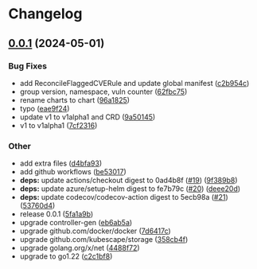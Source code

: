 # Changelog

## [0.0.1](https://github.com/spectrocloud-labs/validator-plugin-kubescape/compare/v0.0.1...v0.0.1) (2024-05-01)


### Bug Fixes

* add ReconcileFlaggedCVERule and update global manifest ([c2b954c](https://github.com/spectrocloud-labs/validator-plugin-kubescape/commit/c2b954c97180a2a62f5b74469ba133b8957c3a7f))
* group version, namespace, vuln counter ([62fbc75](https://github.com/spectrocloud-labs/validator-plugin-kubescape/commit/62fbc75da3218a10b58a81fd0462f4e926c5512e))
* rename charts to chart ([96a1825](https://github.com/spectrocloud-labs/validator-plugin-kubescape/commit/96a1825fb157d227b67e2764bec155ecb1dc0d86))
* typo ([eae9f24](https://github.com/spectrocloud-labs/validator-plugin-kubescape/commit/eae9f24de26a034323012cd39cd88b7462673fc9))
* update v1 to v1alpha1 and CRD ([9a50145](https://github.com/spectrocloud-labs/validator-plugin-kubescape/commit/9a50145500c8d58868f6ff2eae7bb7a0191e7b1c))
* v1 to v1alpha1 ([7cf2316](https://github.com/spectrocloud-labs/validator-plugin-kubescape/commit/7cf23167b3d9cf95b88547b928869282e4d09106))


### Other

* add extra files ([d4bfa93](https://github.com/spectrocloud-labs/validator-plugin-kubescape/commit/d4bfa93c7213ac1503d4c64664d1127f1a339dbd))
* add github workflows ([be53017](https://github.com/spectrocloud-labs/validator-plugin-kubescape/commit/be530174c2914160fdcac82f0c42e34104debe31))
* **deps:** update actions/checkout digest to 0ad4b8f ([#19](https://github.com/spectrocloud-labs/validator-plugin-kubescape/issues/19)) ([9f389b8](https://github.com/spectrocloud-labs/validator-plugin-kubescape/commit/9f389b88d9619409c61bdeb76a28880508bbc6d9))
* **deps:** update azure/setup-helm digest to fe7b79c ([#20](https://github.com/spectrocloud-labs/validator-plugin-kubescape/issues/20)) ([deee20d](https://github.com/spectrocloud-labs/validator-plugin-kubescape/commit/deee20d68d61002b99d207bc81ec9d023551cf42))
* **deps:** update codecov/codecov-action digest to 5ecb98a ([#21](https://github.com/spectrocloud-labs/validator-plugin-kubescape/issues/21)) ([53760d4](https://github.com/spectrocloud-labs/validator-plugin-kubescape/commit/53760d4c3ec1fd25231fbab6e54d3034bcbe4739))
* release 0.0.1 ([5fa1a9b](https://github.com/spectrocloud-labs/validator-plugin-kubescape/commit/5fa1a9bfd86057edb51fdcc51d4b6b3d5b9855b0))
* upgrade controller-gen ([eb6ab5a](https://github.com/spectrocloud-labs/validator-plugin-kubescape/commit/eb6ab5a184a11a25e3780906876f3eb1fa68ea3f))
* upgrade github.com/docker/docker ([7d6417c](https://github.com/spectrocloud-labs/validator-plugin-kubescape/commit/7d6417c9d11642c5ad2a0ceecc91d26c890afe2b))
* upgrade github.com/kubescape/storage ([358cb4f](https://github.com/spectrocloud-labs/validator-plugin-kubescape/commit/358cb4f871787af53a5c1044747c7b1bfc9c3baf))
* upgrade golang.org/x/net ([4488f72](https://github.com/spectrocloud-labs/validator-plugin-kubescape/commit/4488f72dcbc6dd5f081036caf78bed01c3ff441e))
* upgrade to go1.22 ([c2c1bf8](https://github.com/spectrocloud-labs/validator-plugin-kubescape/commit/c2c1bf85bf465c1c250df9c2cf404d394edac5a9))

